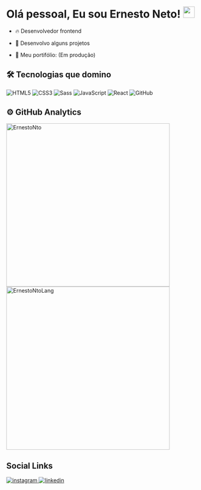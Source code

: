 <h1>Olá pessoal, Eu sou Ernesto Neto!
<Img width="30px" src="https://raw.githubusercontent.com/kaueMarques/kaueMarques/master/hi.gif">
</h1>

- 🔥 Desenvolvedor frontend

- 🎁 Desenvolvo alguns projetos
  
- 🎨 Meu portifólio: (Em produção)  
  
## 🛠 Tecnologias que domino

<img align="center" alt="HTML5" src="https://img.shields.io/badge/HTML5-E34F26?style=for-the-badge&logo=html5&logoColor=white"> <img align="center" alt="CSS3" src="https://img.shields.io/badge/CSS3-1572B6?style=for-the-badge&logo=css3&logoColor=white"> <img align="center" alt="Sass" src="https://img.shields.io/badge/Sass-CC6699?style=for-the-badge&logo=sass&logoColor=white"> <img align="center" alt="JavaScript" src="https://img.shields.io/badge/JavaScript-323330?style=for-the-badge&logo=javascript&logoColor=F7DF1E"> <img align="center" alt="React" src="https://img.shields.io/badge/React-20232A?style=for-the-badge&logo=react&logoColor=61DAFB"> <img align="center" alt="GitHub" src="https://img.shields.io/badge/GitHub-100000?style=for-the-badge&logo=github&logoColor=white">
  
## ⚙ GitHub Analytics
  
<p align="left">
  <img width="430em" alt="ErnestoNto" src="https://github-readme-stats.vercel.app/api?username=ErnestoNto&show_icons=true&theme=dracula">
  
  <img width="430em"  src="https://github-readme-stats.vercel.app/api/top-langs/?username=ErnestoNto&layout=compact)](https://github.com/anuraghazra/github-readme-stats" alt="ErnestoNtoLang">
  
  ## Social Links
  
  <a href="https://instagram.com/ern_neto" target="_blank">
    <img alt="instagram" src="https://img.shields.io/badge/Instagram-E4405F?style=for-the-badge&logo=instagram&logoColor=white"
  </a>
  <a href="https://linkedin.com/in/ernesto-neto-b375a6238/" target="_blank">
    <img alt="linkedin" src="https://img.shields.io/badge/LinkedIn-0077B5?style=for-the-badge&logo=linkedin&logoColor=white">
  </a>
